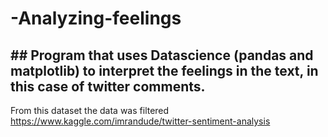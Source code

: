 # -Analyzing-feelings

## ## Program that uses Datascience (pandas and matplotlib) to interpret the feelings in the text, in this case of twitter comments.

From this dataset the data was filtered
https://www.kaggle.com/imrandude/twitter-sentiment-analysis
